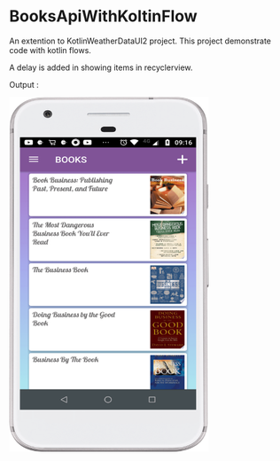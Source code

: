# BooksApiWithKoltinFlow

An extention to KotlinWeatherDataUI2 project. This project demonstrate code with kotlin flows. 

A delay is added in showing items in recyclerview.






Output : 

<img src="app_screen.png" width="360" height="640">






